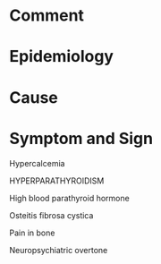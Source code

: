 # Comment

# Epidemiology

# Cause

# Symptom and Sign

Hypercalcemia

HYPERPARATHYROIDISM

High blood parathyroid hormone

Osteitis fibrosa cystica

Pain in bone

Neuropsychiatric overtone

